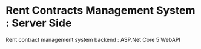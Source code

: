 # Rent Contracts Management System : Server Side

Rent contract management system backend : ASP.Net Core 5 WebAPI
